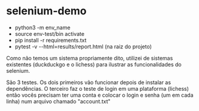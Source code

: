 # selenium-demo


- python3 -m env_name
- source env-test/bin activate
- pip install -r requirements.txt
- pytest -v --html=results/report.html (na raiz do projeto)

Como não temos um sistema propriamente dito, utilizei de sistemas existentes (duckduckgo e o lichess) para ilustrar as funcionalidades do selenium.

São 3 testes. Os dois primeiros vão funcionar depois de instalar as dependências. O terceiro faz o teste de login em uma plataforma (lichess) então vocês precisam ter uma conta e colocar o login e senha (um em cada linha) num arquivo chamado "account.txt"
